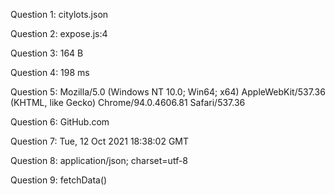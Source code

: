 Question 1: citylots.json

Question 2: expose.js:4

Question 3: 164 B

Question 4: 198 ms

Question 5: Mozilla/5.0 (Windows NT 10.0; Win64; x64) AppleWebKit/537.36 (KHTML, like Gecko) Chrome/94.0.4606.81 Safari/537.36

Question 6: GitHub.com

Question 7: Tue, 12 Oct 2021 18:38:02 GMT

Question 8: application/json; charset=utf-8

Question 9: fetchData()